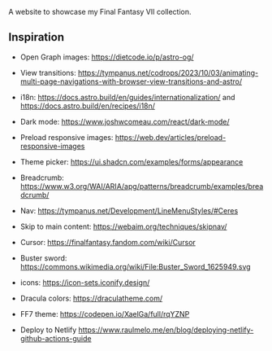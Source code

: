 A website to showcase my Final Fantasy VII collection.

## Inspiration

- Open Graph images: https://dietcode.io/p/astro-og/
- View transitions: https://tympanus.net/codrops/2023/10/03/animating-multi-page-navigations-with-browser-view-transitions-and-astro/
- i18n: https://docs.astro.build/en/guides/internationalization/ and https://docs.astro.build/en/recipes/i18n/
- Dark mode: https://www.joshwcomeau.com/react/dark-mode/
- Preload responsive images: https://web.dev/articles/preload-responsive-images

- Theme picker: https://ui.shadcn.com/examples/forms/appearance
- Breadcrumb: https://www.w3.org/WAI/ARIA/apg/patterns/breadcrumb/examples/breadcrumb/
- Nav: https://tympanus.net/Development/LineMenuStyles/#Ceres
- Skip to main content: https://webaim.org/techniques/skipnav/

- Cursor: https://finalfantasy.fandom.com/wiki/Cursor
- Buster sword: https://commons.wikimedia.org/wiki/File:Buster_Sword_1625949.svg
- icons: https://icon-sets.iconify.design/

- Dracula colors: https://draculatheme.com/
- FF7 theme: https://codepen.io/XaelGa/full/rqYZNP

- Deploy to Netlify https://www.raulmelo.me/en/blog/deploying-netlify-github-actions-guide
